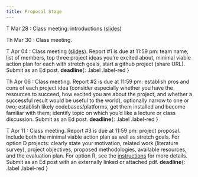 ```yaml
---
title: Proposal Stage
---
```


T Mar 28
: Class meeting:  introductions ([slides](../assets/docs/capstone-intro.pdf))

Th Mar 30
: Class meeting.

T Apr 04
: Class meeting ([slides](../assets/docs/capstone-five-minute-update-how-to.pdf)).  Report #1 is due at 11:59 pm:  team name, list of members, top three project ideas you’re excited about, minimal viable action plan for each with stretch goals, start a github project (share URL).  Submit as an Ed post.
 **deadline**{: .label .label-red }

Th Apr 06
: Class meeting.  Report #2 is due at 11:59 pm:  establish pros and cons of each project idea (consider especially whether you have the resources to succeed, how excited you are about the project, and whether a successful result would be useful to the world), optionally narrow to one or two; establish likely codebases/platforms, get them installed and become familiar with them; identify topic on which you’d like a lecture or class discussion.  Submit as an Ed post. **deadline**{: .label .label-red }

T Apr 11
: Class meeting.  Report #3 is due at 11:59 pm: project proposal. Include both the minimal viable action plan as well as stretch goals. For option D projects:  clearly state your motivation, related work (literature survey), project objectives, proposed methodologies, available resources, and the evaluation plan.  For option R, see the [instructions](../assets/docs/project-R-481N.pdf) for more details.  Submit as an Ed post with an externally linked or attached pdf. **deadline**{: .label .label-red }
